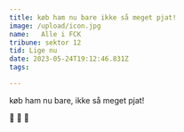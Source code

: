 ```yaml
---
title: køb ham nu bare ikke så meget pjat!
image: /upload/icon.jpg
name: 	Alle i FCK
tribune: sektor 12
tid: Lige nu
date: 2023-05-24T19:12:46.831Z
tags:

---
```

køb ham nu bare, ikke så meget pjat!

🤍 💙 🦁

